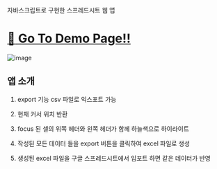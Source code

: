 자바스크립트로 구현한 스프레드시트 웹 앱


# [:rocket: Go To Demo Page!!](https://aurorapark.github.io/spreadsheet-app/)

![image](https://github.com/AuroraPark/spreadsheet-app/assets/47839204/7a6154d1-3416-4f5a-a8ae-e18e8c512589)

## 앱 소개

1. export 기능 
csv 파일로 익스포트 가능

2. 현재 커서 위치 반환

3. focus 된 셀의 위쪽 헤더와 왼쪽 헤더가 함께 하늘색으로 하이라이트

4. 작성된 모든 데이터 들을 export 버튼을 클릭하여 excel 파일로 생성

5. 생성된 excel 파일을 구글 스프레드시트에서 임포트 하면 같은 데이터가 반영

